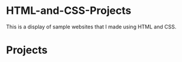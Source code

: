 # HTML-and-CSS-Projects
This is a display of sample websites that I made using HTML and CSS.

# Projects
